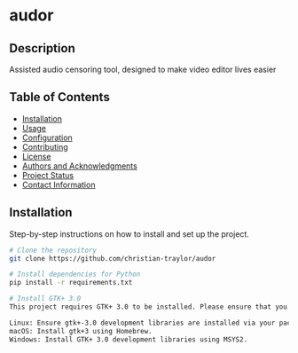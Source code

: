 # audor

## Description
Assisted audio censoring tool, designed to make video editor lives easier

## Table of Contents
- [Installation](#installation)
- [Usage](#usage)
- [Configuration](#configuration)
- [Contributing](#contributing)
- [License](#license)
- [Authors and Acknowledgments](#authors-and-acknowledgments)
- [Project Status](#project-status)
- [Contact Information](#contact-information)

## Installation
Step-by-step instructions on how to install and set up the project.

```bash
# Clone the repository
git clone https://github.com/christian-traylor/audor

# Install dependencies for Python
pip install -r requirements.txt

# Install GTK+ 3.0
This project requires GTK+ 3.0 to be installed. Please ensure that you have GTK+ 3.0 development libraries installed on your system.

Linux: Ensure gtk+-3.0 development libraries are installed via your package manager.
macOS: Install gtk+3 using Homebrew.
Windows: Install GTK+ 3.0 development libraries using MSYS2.

